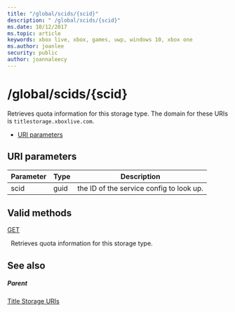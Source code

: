 ```yaml
---
title: "/global/scids/{scid}"
description: " /global/scids/{scid}"
ms.date: 10/12/2017
ms.topic: article
keywords: xbox live, xbox, games, uwp, windows 10, xbox one
ms.author: joanlee
security: public
author: joannaleecy
---
```


# /global/scids/{scid}
Retrieves quota information for this storage type. 
The domain for these URIs is `titlestorage.xboxlive.com`.
 
  * [URI parameters](#ID4EV)
 
<a id="ID4EV"></a>

 
## URI parameters
 
| Parameter| Type| Description| 
| --- | --- | --- | 
| scid| guid| the ID of the service config to look up.| 
  
<a id="ID4ETB"></a>

 
## Valid methods

[GET](uri-globalscidsscid-get.md)

&nbsp;&nbsp;Retrieves quota information for this storage type. 
 
<a id="ID4E4B"></a>

 
## See also
 
<a id="ID4E6B"></a>

 
##### Parent 

[Title Storage URIs](atoc-reference-storagev2.md)

   